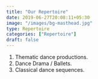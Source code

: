 ```yaml
---
title: "Our Repertoire"
date: 2019-06-27T20:08:11+05:30
image: "/images/bg-masthead.jpg"
type: Repertoire
categories: ["Repertoire"]
draft: false
---
```


1. Thematic dance productions. 
2. Dance Drama / Ballets. 
3. Classical dance sequences.
